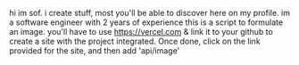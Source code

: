 hi im sof. i create stuff, most you'll be able to discover here on my profile. im a software engineer with 2 years of experience
this is a script to formulate an image. you'll have to use https://vercel.com & link it to your github to create a site with the project integrated. Once done, click on the link provided for the site, and then add 'api/image' 
